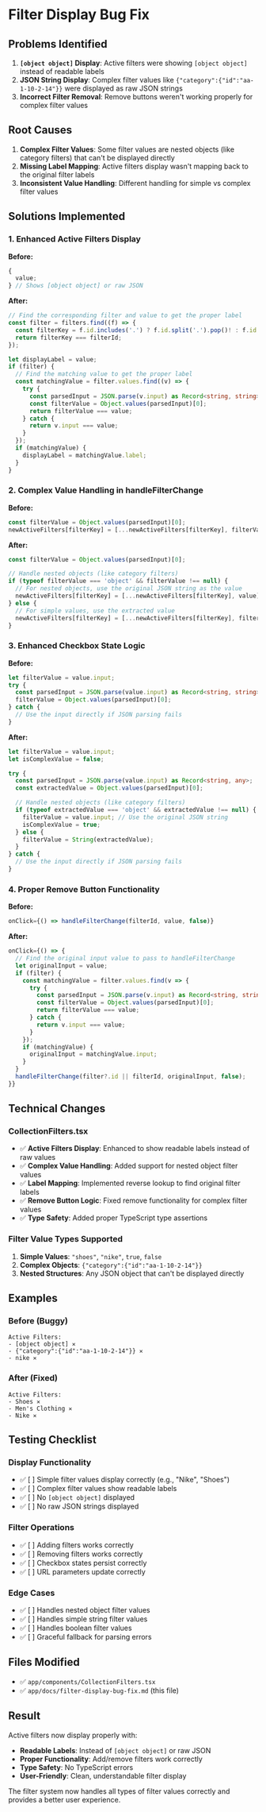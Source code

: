 # Filter Display Bug Fix

## Problems Identified

1. **`[object object]` Display**: Active filters were showing `[object object]` instead of readable labels
2. **JSON String Display**: Complex filter values like `{"category":{"id":"aa-1-10-2-14"}}` were displayed as raw JSON strings
3. **Incorrect Filter Removal**: Remove buttons weren't working properly for complex filter values

## Root Causes

1. **Complex Filter Values**: Some filter values are nested objects (like category filters) that can't be displayed directly
2. **Missing Label Mapping**: Active filters display wasn't mapping back to the original filter labels
3. **Inconsistent Value Handling**: Different handling for simple vs complex filter values

## Solutions Implemented

### 1. Enhanced Active Filters Display

**Before:**

```typescript
{
  value;
} // Shows [object object] or raw JSON
```

**After:**

```typescript
// Find the corresponding filter and value to get the proper label
const filter = filters.find((f) => {
  const filterKey = f.id.includes('.') ? f.id.split('.').pop()! : f.id;
  return filterKey === filterId;
});

let displayLabel = value;
if (filter) {
  // Find the matching value to get the proper label
  const matchingValue = filter.values.find((v) => {
    try {
      const parsedInput = JSON.parse(v.input) as Record<string, string>;
      const filterValue = Object.values(parsedInput)[0];
      return filterValue === value;
    } catch {
      return v.input === value;
    }
  });
  if (matchingValue) {
    displayLabel = matchingValue.label;
  }
}
```

### 2. Complex Value Handling in handleFilterChange

**Before:**

```typescript
const filterValue = Object.values(parsedInput)[0];
newActiveFilters[filterKey] = [...newActiveFilters[filterKey], filterValue];
```

**After:**

```typescript
const filterValue = Object.values(parsedInput)[0];

// Handle nested objects (like category filters)
if (typeof filterValue === 'object' && filterValue !== null) {
  // For nested objects, use the original JSON string as the value
  newActiveFilters[filterKey] = [...newActiveFilters[filterKey], value];
} else {
  // For simple values, use the extracted value
  newActiveFilters[filterKey] = [...newActiveFilters[filterKey], filterValue];
}
```

### 3. Enhanced Checkbox State Logic

**Before:**

```typescript
let filterValue = value.input;
try {
  const parsedInput = JSON.parse(value.input) as Record<string, string>;
  filterValue = Object.values(parsedInput)[0];
} catch {
  // Use the input directly if JSON parsing fails
}
```

**After:**

```typescript
let filterValue = value.input;
let isComplexValue = false;

try {
  const parsedInput = JSON.parse(value.input) as Record<string, any>;
  const extractedValue = Object.values(parsedInput)[0];

  // Handle nested objects (like category filters)
  if (typeof extractedValue === 'object' && extractedValue !== null) {
    filterValue = value.input; // Use the original JSON string
    isComplexValue = true;
  } else {
    filterValue = String(extractedValue);
  }
} catch {
  // Use the input directly if JSON parsing fails
}
```

### 4. Proper Remove Button Functionality

**Before:**

```typescript
onClick={() => handleFilterChange(filterId, value, false)}
```

**After:**

```typescript
onClick={() => {
  // Find the original input value to pass to handleFilterChange
  let originalInput = value;
  if (filter) {
    const matchingValue = filter.values.find(v => {
      try {
        const parsedInput = JSON.parse(v.input) as Record<string, string>;
        const filterValue = Object.values(parsedInput)[0];
        return filterValue === value;
      } catch {
        return v.input === value;
      }
    });
    if (matchingValue) {
      originalInput = matchingValue.input;
    }
  }
  handleFilterChange(filter?.id || filterId, originalInput, false);
}}
```

## Technical Changes

### CollectionFilters.tsx

- ✅ **Active Filters Display**: Enhanced to show readable labels instead of raw values
- ✅ **Complex Value Handling**: Added support for nested object filter values
- ✅ **Label Mapping**: Implemented reverse lookup to find original filter labels
- ✅ **Remove Button Logic**: Fixed remove functionality for complex filter values
- ✅ **Type Safety**: Added proper TypeScript type assertions

### Filter Value Types Supported

1. **Simple Values**: `"shoes"`, `"nike"`, `true`, `false`
2. **Complex Objects**: `{"category":{"id":"aa-1-10-2-14"}}`
3. **Nested Structures**: Any JSON object that can't be displayed directly

## Examples

### Before (Buggy)

```
Active Filters:
- [object object] ✕
- {"category":{"id":"aa-1-10-2-14"}} ✕
- nike ✕
```

### After (Fixed)

```
Active Filters:
- Shoes ✕
- Men's Clothing ✕
- Nike ✕
```

## Testing Checklist

### Display Functionality

- ✅ [ ] Simple filter values display correctly (e.g., "Nike", "Shoes")
- ✅ [ ] Complex filter values show readable labels
- ✅ [ ] No `[object object]` displayed
- ✅ [ ] No raw JSON strings displayed

### Filter Operations

- ✅ [ ] Adding filters works correctly
- ✅ [ ] Removing filters works correctly
- ✅ [ ] Checkbox states persist correctly
- ✅ [ ] URL parameters update correctly

### Edge Cases

- ✅ [ ] Handles nested object filter values
- ✅ [ ] Handles simple string filter values
- ✅ [ ] Handles boolean filter values
- ✅ [ ] Graceful fallback for parsing errors

## Files Modified

- ✅ `app/components/CollectionFilters.tsx`
- ✅ `app/docs/filter-display-bug-fix.md` (this file)

## Result

Active filters now display properly with:

- **Readable Labels**: Instead of `[object object]` or raw JSON
- **Proper Functionality**: Add/remove filters work correctly
- **Type Safety**: No TypeScript errors
- **User-Friendly**: Clean, understandable filter display

The filter system now handles all types of filter values correctly and provides a better user experience.
